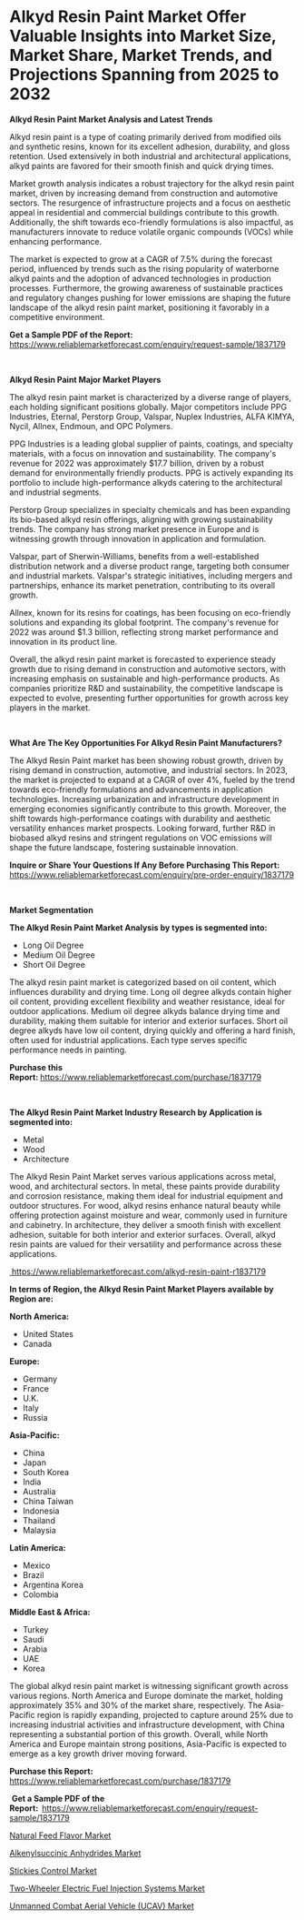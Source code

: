 <p><h1>Alkyd Resin Paint Market Offer Valuable Insights into Market Size, Market Share, Market Trends, and Projections Spanning from 2025 to 2032</h1></p><p><strong>Alkyd Resin Paint Market Analysis and Latest Trends</strong></p>
<p><p>Alkyd resin paint is a type of coating primarily derived from modified oils and synthetic resins, known for its excellent adhesion, durability, and gloss retention. Used extensively in both industrial and architectural applications, alkyd paints are favored for their smooth finish and quick drying times. </p><p>Market growth analysis indicates a robust trajectory for the alkyd resin paint market, driven by increasing demand from construction and automotive sectors. The resurgence of infrastructure projects and a focus on aesthetic appeal in residential and commercial buildings contribute to this growth. Additionally, the shift towards eco-friendly formulations is also impactful, as manufacturers innovate to reduce volatile organic compounds (VOCs) while enhancing performance.</p><p>The market is expected to grow at a CAGR of 7.5% during the forecast period, influenced by trends such as the rising popularity of waterborne alkyd paints and the adoption of advanced technologies in production processes. Furthermore, the growing awareness of sustainable practices and regulatory changes pushing for lower emissions are shaping the future landscape of the alkyd resin paint market, positioning it favorably in a competitive environment.</p></p>
<p><strong>Get a Sample PDF of the Report:&nbsp;</strong> <a href="https://www.reliablemarketforecast.com/enquiry/request-sample/1837179?utm_campaign=2247&utm_medium=2&utm_source=Github&utm_content=ia&utm_term=30012025&utm_id=alkyd-resin-paint">https://www.reliablemarketforecast.com/enquiry/request-sample/1837179</a></p>
<p>&nbsp;</p>
<p><strong>Alkyd Resin Paint Major Market Players</strong></p>
<p><p>The alkyd resin paint market is characterized by a diverse range of players, each holding significant positions globally. Major competitors include PPG Industries, Eternal, Perstorp Group, Valspar, Nuplex Industries, ALFA KIMYA, Nycil, Allnex, Endmoun, and OPC Polymers. </p><p>PPG Industries is a leading global supplier of paints, coatings, and specialty materials, with a focus on innovation and sustainability. The company's revenue for 2022 was approximately $17.7 billion, driven by a robust demand for environmentally friendly products. PPG is actively expanding its portfolio to include high-performance alkyds catering to the architectural and industrial segments. </p><p>Perstorp Group specializes in specialty chemicals and has been expanding its bio-based alkyd resin offerings, aligning with growing sustainability trends. The company has strong market presence in Europe and is witnessing growth through innovation in application and formulation. </p><p>Valspar, part of Sherwin-Williams, benefits from a well-established distribution network and a diverse product range, targeting both consumer and industrial markets. Valspar's strategic initiatives, including mergers and partnerships, enhance its market penetration, contributing to its overall growth.</p><p>Allnex, known for its resins for coatings, has been focusing on eco-friendly solutions and expanding its global footprint. The company's revenue for 2022 was around $1.3 billion, reflecting strong market performance and innovation in its product line.</p><p>Overall, the alkyd resin paint market is forecasted to experience steady growth due to rising demand in construction and automotive sectors, with increasing emphasis on sustainable and high-performance products. As companies prioritize R&D and sustainability, the competitive landscape is expected to evolve, presenting further opportunities for growth across key players in the market.</p></p>
<p>&nbsp;</p>
<p><strong>What Are The Key Opportunities For Alkyd Resin Paint Manufacturers?</strong></p>
<p><p>The Alkyd Resin Paint market has been showing robust growth, driven by rising demand in construction, automotive, and industrial sectors. In 2023, the market is projected to expand at a CAGR of over 4%, fueled by the trend towards eco-friendly formulations and advancements in application technologies. Increasing urbanization and infrastructure development in emerging economies significantly contribute to this growth. Moreover, the shift towards high-performance coatings with durability and aesthetic versatility enhances market prospects. Looking forward, further R&D in biobased alkyd resins and stringent regulations on VOC emissions will shape the future landscape, fostering sustainable innovation.</p></p>
<p><strong>Inquire or Share Your Questions If Any Before Purchasing This Report:</strong> <a href="https://www.reliablemarketforecast.com/enquiry/pre-order-enquiry/1837179?utm_campaign=2247&utm_medium=2&utm_source=Github&utm_content=ia&utm_term=30012025&utm_id=alkyd-resin-paint">https://www.reliablemarketforecast.com/enquiry/pre-order-enquiry/1837179</a></p>
<p>&nbsp;</p>
<p><strong>Market Segmentation</strong></p>
<p><strong>The Alkyd Resin Paint Market Analysis by types is segmented into:</strong></p>
<p><ul><li>Long Oil Degree</li><li>Medium Oil Degree</li><li>Short Oil Degree</li></ul></p>
<p><p>The alkyd resin paint market is categorized based on oil content, which influences durability and drying time. Long oil degree alkyds contain higher oil content, providing excellent flexibility and weather resistance, ideal for outdoor applications. Medium oil degree alkyds balance drying time and durability, making them suitable for interior and exterior surfaces. Short oil degree alkyds have low oil content, drying quickly and offering a hard finish, often used for industrial applications. Each type serves specific performance needs in painting.</p></p>
<p><strong>Purchase this Report:&nbsp;</strong><a href="https://www.reliablemarketforecast.com/purchase/1837179?utm_campaign=2247&utm_medium=2&utm_source=Github&utm_content=ia&utm_term=30012025&utm_id=alkyd-resin-paint">https://www.reliablemarketforecast.com/purchase/1837179</a></p>
<p>&nbsp;</p>
<p><strong>The Alkyd Resin Paint Market Industry Research by Application is segmented into:</strong></p>
<p><ul><li>Metal</li><li>Wood</li><li>Architecture</li></ul></p>
<p><p>The Alkyd Resin Paint Market serves various applications across metal, wood, and architectural sectors. In metal, these paints provide durability and corrosion resistance, making them ideal for industrial equipment and outdoor structures. For wood, alkyd resins enhance natural beauty while offering protection against moisture and wear, commonly used in furniture and cabinetry. In architecture, they deliver a smooth finish with excellent adhesion, suitable for both interior and exterior surfaces. Overall, alkyd resin paints are valued for their versatility and performance across these applications.</p></p>
<p><a href="https://www.reliablemarketforecast.com/alkyd-resin-paint-r1837179?utm_campaign=2247&utm_medium=2&utm_source=Github&utm_content=ia&utm_term=30012025&utm_id=alkyd-resin-paint">&nbsp;https://www.reliablemarketforecast.com/alkyd-resin-paint-r1837179</a></p>
<p><strong>In terms of Region, the Alkyd Resin Paint Market Players available by Region are:</strong></p>
<p>
    <p> <strong> North America: </strong>
        <ul>
            <li>United States</li>
            <li>Canada</li>
        </ul>
        </p> 
    <p> <strong> Europe: </strong>
        <ul>
            <li>Germany</li>
            <li>France</li>
            <li>U.K.</li>
            <li>Italy</li>
            <li>Russia</li>
        </ul>
        </p> 
    <p> <strong> Asia-Pacific: </strong>
        <ul>
            <li>China</li>
            <li>Japan</li>
            <li>South Korea</li>
            <li>India</li>
            <li>Australia</li>
            <li>China Taiwan</li>
            <li>Indonesia</li>
            <li>Thailand</li>
            <li>Malaysia</li>
        </ul>
        </p> 
    <p> <strong> Latin America: </strong>
        <ul>
            <li>Mexico</li>
            <li>Brazil</li>
            <li>Argentina Korea</li>
            <li>Colombia</li>
        </ul>
        </p> 
    <p> <strong> Middle East & Africa: </strong>
        <ul>
            <li>Turkey</li>
            <li>Saudi</li>
            <li>Arabia</li>
            <li>UAE</li>
            <li>Korea</li>
        </ul>
    </p>
    </p>
<p><p>The global alkyd resin paint market is witnessing significant growth across various regions. North America and Europe dominate the market, holding approximately 35% and 30% of the market share, respectively. The Asia-Pacific region is rapidly expanding, projected to capture around 25% due to increasing industrial activities and infrastructure development, with China representing a substantial portion of this growth. Overall, while North America and Europe maintain strong positions, Asia-Pacific is expected to emerge as a key growth driver moving forward.</p></p>
<p><strong>Purchase this Report: </strong><a href="https://www.reliablemarketforecast.com/purchase/1837179?utm_campaign=2247&utm_medium=2&utm_source=Github&utm_content=ia&utm_term=30012025&utm_id=alkyd-resin-paint">https://www.reliablemarketforecast.com/purchase/1837179</a></p>
<p>&nbsp;<strong>Get a Sample PDF of the Report:&nbsp;&nbsp;</strong><a href="https://www.reliablemarketforecast.com/enquiry/request-sample/1837179?utm_campaign=2247&utm_medium=2&utm_source=Github&utm_content=ia&utm_term=30012025&utm_id=alkyd-resin-paint">https://www.reliablemarketforecast.com/enquiry/request-sample/1837179</a></p>
<p><strong></strong></p>
<p><p><a href="https://www.linkedin.com/pulse/natural-feed-flavor-marketanticipated-grow-predicted-l2z9c?utm_campaign=2247&utm_medium=2&utm_source=Github&utm_content=ia&utm_term=30012025&utm_id=alkyd-resin-paint">Natural Feed Flavor Market</a></p><p><a href="https://www.linkedin.com/pulse/investing-alkenylsuccinic-anhydrides-market-trends-leading-uainc?utm_campaign=2247&utm_medium=2&utm_source=Github&utm_content=ia&utm_term=30012025&utm_id=alkyd-resin-paint">Alkenylsuccinic Anhydrides Market</a></p><p><a href="https://www.linkedin.com/pulse/stickies-control-market-growth-insights-sales-channels-adbaf?utm_campaign=2247&utm_medium=2&utm_source=Github&utm_content=ia&utm_term=30012025&utm_id=alkyd-resin-paint">Stickies Control Market</a></p><p><a href="https://github.com/mshiradeth/Market-Research-Report-List-1/blob/main/two-wheeler-electric-fuel-injection-systems-market.md?utm_campaign=2247&utm_medium=2&utm_source=Github&utm_content=ia&utm_term=30012025&utm_id=alkyd-resin-paint">Two-Wheeler Electric Fuel Injection Systems Market</a></p><p><a href="https://github.com/sadithsondah72/Market-Research-Report-List-1/blob/main/unmanned-combat-aerial-vehicle-ucav-market.md?utm_campaign=2247&utm_medium=2&utm_source=Github&utm_content=ia&utm_term=30012025&utm_id=alkyd-resin-paint">Unmanned Combat Aerial Vehicle (UCAV) Market</a></p></p>